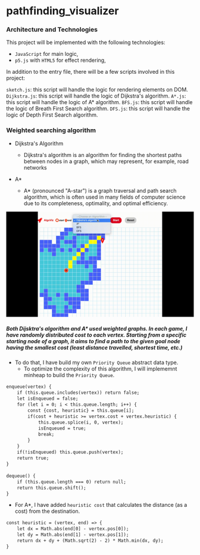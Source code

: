 # pathfinding_visualizer


### Architecture and Technologies
This project will be implemented with the following technologies:
* `JavaScript` for main logic,
* `p5.js` with `HTML5` for effect rendering,

In addition to the entry file, there will be a few scripts involved in this project:

`sketch.js`: this script will handle the logic for rendering elements on DOM.
`Dijkstra.js`: this script will handle the logic of Dijkstra's algorithm.
`A*.js`: this script will handle the logic of A* algorithm.
`BFS.js`: this script will handle the logic of Breath First Search algorithm.
`DFS.js`: this script will handle the logic of Depth First Search algorithm.

### Weighted searching algorithm

* Dijkstra's Algorithm
  * Dijkstra's algorithm is an algorithm for finding the shortest paths between nodes in a graph, which may represent, for example, road networks

* A* 
  *  A* (pronounced "A-star") is a graph traversal and path search algorithm, which is often used in many fields of computer science due to its completeness, optimality, and optimal efficiency.
  
![](visualizer.gif)
 
##### Both Dijsktra's algorithm and A* used weighted graphs. In each game, I have randomly distributed cost to each vertex. Starting from a specific starting node of a graph, it aims to find a path to the given goal node having the smallest cost (least distance travelled, shortest time, etc.)

* To do that, I have build my own `Priority Queue` abstract data type. 
  * To optimize the complexity of this algorithm, I will implememnt minheap to build the `Priority Queue`.

```
enqueue(vertex) {
    if (this.queue.includes(vertex)) return false;
    let isEnqueued = false;
    for (let i = 0; i < this.queue.length; i++) {
        const {cost, heuristic} = this.queue[i];
        if(cost + heuristic >= vertex.cost + vertex.heuristic) {
            this.queue.splice(i, 0, vertex);
            isEnqueued = true;
            break;
        }
    }
    if(!isEnqueued) this.queue.push(vertex);
    return true;
}

dequeue() {
    if (this.queue.length === 0) return null;
    return this.queue.shift();
}
```
* For A*, I have added `heuristic cost` that calculates the distance (as a cost) from the destination.
```
const heuristic = (vertex, end) => {
    let dx = Math.abs(end[0] - vertex.pos[0]);
    let dy = Math.abs(end[1] - vertex.pos[1]);
    return dx + dy + (Math.sqrt(2) - 2) * Math.min(dx, dy);
}
```

 
